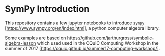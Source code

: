 # SymPy Introduction

This repository contains a few jupyter notebooks to introduce `sympy` [https://www.sympy.org/en/index.html], a python computer algebra library.

Some examples are based on https://github.com/jarthurgross/symbolic-algebra-lesson which used used in the CQuIC Computing Workshop in the summer of 2017 [https://cquic.github.io/summer17-computing-workshop/].
